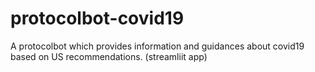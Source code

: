 # protocolbot-covid19
A protocolbot which provides information and guidances about covid19 based on US recommendations. (streamliit app)
